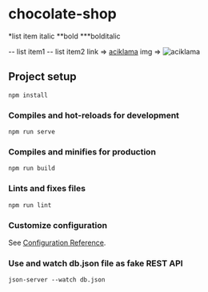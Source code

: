# chocolate-shop
*list item italic
 **bold
 ***bolditalic

 -- list item1
 -- list item2
 link => [aciklama](https://linkurl.com)
  img => ![aciklama](https://linkurl.com)
 ## Project setup
```
npm install
```

### Compiles and hot-reloads for development
```
npm run serve
```

### Compiles and minifies for production
```
npm run build
```

### Lints and fixes files
```
npm run lint
```

### Customize configuration
See [Configuration Reference](https://cli.vuejs.org/config/).

### Use and watch db.json file as fake REST API
```
json-server --watch db.json
```
